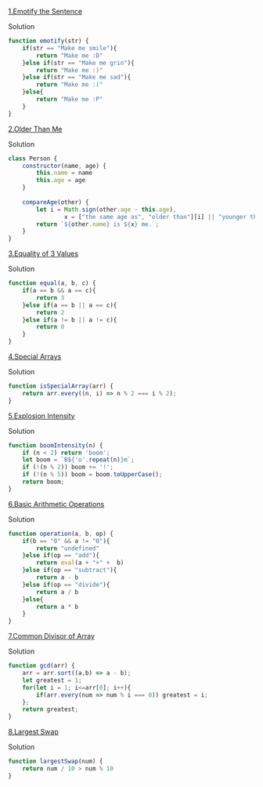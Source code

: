 [1.Emotify the Sentence](https://edabit.com/challenge/Szh3ib2bpJCYXKrKa)

Solution

```js
function emotify(str) {
	if(str == "Make me smile"){
		return "Make me :D"
	}else if(str == "Make me grin"){
		return "Make me :)"
	}else if(str == "Make me sad"){
		return "Make me :("
	}else{
		return "Make me :P"
	}
}
```

[2.Older Than Me](https://edabit.com/challenge/iwdZiFucR5wkQsFHu)

Solution

```js
class Person {
	constructor(name, age) {
		this.name = name
		this.age = age
	}
		
	compareAge(other) {
		let i = Math.sign(other.age - this.age),
				x = ["the same age as", "older than"][i] || "younger than";
		return `${other.name} is ${x} me.`;
	}
}
```

[3.Equality of 3 Values](https://edabit.com/challenge/PKiTjA7SLK99ZZ8GK)

Solution

```js
function equal(a, b, c) {
	if(a == b && a == c){
		return 3
	}else if(a == b || a == c){
		return 2
	}else if(a != b || a != c){
		return 0
	}
}
```

[4.Special Arrays](https://edabit.com/challenge/wikfKaQm3zP7buRA4)

Solution

```js
function isSpecialArray(arr) {
	return arr.every((n, i) => n % 2 === i % 2);
}
```

[5.Explosion Intensity](https://edabit.com/challenge/XnZAcvr4tCD9ppyrN)

Solution

```js
function boomIntensity(n) {
	if (n < 2) return 'boom';
	let boom = `B${'o'.repeat(n)}m`;
	if (!(n % 2)) boom += '!';
	if (!(n % 5)) boom = boom.toUpperCase();
	return boom;
}
```

[6.Basic Arithmetic Operations](https://edabit.com/challenge/mgCKn998CNowjAZBF)

Solution

```js
function operation(a, b, op) {
	if(b == "0" && a != "0"){
		return "undefined"
	}else if(op == "add"){
		return eval(a + "+" +  b)
	}else if(op == "subtract"){
		return a - b
	}else if(op == "divide"){
		return a / b
	}else{
		return a * b
	}
}
```

[7.Common Divisor of Array](https://edabit.com/challenge/rSZmP2dWjEK8Gqcih)

Solution

```js
function gcd(arr) {
	arr = arr.sort((a,b) => a - b);
	let greatest = 1;
	for(let i = 1; i<=arr[0]; i++){
		if(arr.every(num => num % i === 0)) greatest = i;
	};
	return greatest;
}
```

[8.Largest Swap](https://edabit.com/challenge/hD3euqPHM82Cbr7R8)

Solution

```js
function largestSwap(num) {
	return num / 10 > num % 10
}
```

